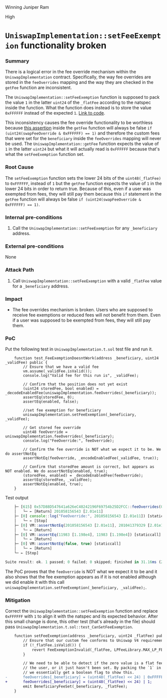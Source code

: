 Winning Juniper Ram

High

# `UniswapImplementation::setFeeExemption` functionality broken

### Summary

There is a logical error in the fee override mechanism within the `UniswapImplementation` contract. Specifically, the way fee overrides are stored in the `feeOverrides` mapping and the way they are checked in the `getFee` function are inconsistent.

The `UniswapImplementation::setFeeExemption` function is supposed to pack the value `1` in the latter `uint24` of the `_flatFee` according to the natspec inside the function. What the function does instead is to store the value `0xFFFFFF` instead of the expected `1`. [Link to code](https://github.com/sherlock-audit/2024-08-flayer/blob/main/flayer/src/contracts/implementation/UniswapImplementation.sol#L738).

This inconsistency causes the fee override functionality to be worthless because [this assertion](https://github.com/sherlock-audit/2024-08-flayer/blob/main/flayer/src/contracts/implementation/UniswapImplementation.sol#L711) inside the `getFee` function will always be false `if (uint24(swapFeeOverride & 0xFFFFFF) == 1)` and therefore the custom fees that were set for the `beneficiary` inside the `feeOverrides` mapping will never be used. The `UniswapImplementation::getFee` function expects the value of `1` in the latter `uint24` but what it will actually read is `0xFFFFFF` because that's what the `setFeeExemption` function set.

### Root Cause

The `setFeeExemption` function sets the lower 24 bits of the `uint48(_flatFee)` to `0xFFFFFF`, instead of `1` but the `getFee` function expects the value of `1` in the lower 24 bits in order to return true. Because of this, even if a user was exempted from fees, they will still pay them because this `if` statement in the `getFee` function will always be false `if (uint24(swapFeeOverride & 0xFFFFFF) == 1)`.

### Internal pre-conditions

1. Call the `UniswapImplementation::setFeeExemption` for any `_beneficiary` address.

### External pre-conditions

None

### Attack Path

1. Call `UniswapImplementation::setFeeExemption` with a valid `_flatFee` value for a `_beneficiary` address. 

### Impact

- The fee overrides mechanism is broken. Users who are supposed to receive fee exemptions or reduced fees will not benefit from them. Even if a user was supposed to be exempted from fees, they will still pay them.

### PoC

Put the following test in `UniswapImplementation.t.sol` test file and run it.

```solidity
    function test_FeeExemptionDoesntWork(address _beneficiary, uint24 _validFee) public {
        // Ensure that we have a valid fee
        vm.assume(_validFee.isValid());
        console.log("Valid fee for this run is", _validFee);

        // Confirm that the position does not yet exist
        (uint24 storedFee, bool enabled) = _decodeEnabledFee(uniswapImplementation.feeOverrides(_beneficiary));
        assertEq(storedFee, 0);
        assertEq(enabled, false);

        //set fee exemption for beneficiary
        uniswapImplementation.setFeeExemption(_beneficiary, _validFee);

        // Get stored fee override
        uint48 feeOverride = uniswapImplementation.feeOverrides(_beneficiary);
        console.log("FeeOverride:", feeOverride);

        // Confirm the fee override is NOT what we expect it to be. We do assertNotEq
        assertNotEq(feeOverride, _encodeEnabledFee(_validFee, true));

        // Confirm that storedFee amount is correct, but appears as NOT enabled. We do assertNotEq(enabled, true);
        (storedFee, enabled) = _decodeEnabledFee(feeOverride);
        assertEq(storedFee, _validFee);
        assertNotEq(enabled, true);
    }
```

Test output

```javascript
    ├─ [615] 0x57D88D547641a626eC40242196F69754b25D2FCC::feeOverrides(0x0000000000000000000000000000000000000556) [staticcall]
    │   └─ ← [Return] 201058156543 [2.01e11]
    ├─ [0] console::log("FeeOverride:", 201058156543 [2.01e11]) [staticcall]
    │   └─ ← [Stop] 
    ├─ [0] VM::assertNotEq(201058156543 [2.01e11], 201041379329 [2.01e11]) [staticcall]
    │   └─ ← [Return] 
    ├─ [0] VM::assertEq(11983 [1.198e4], 11983 [1.198e4]) [staticcall]
    │   └─ ← [Return] 
    ├─ [0] VM::assertNotEq(false, true) [staticcall]
    │   └─ ← [Return] 
    └─ ← [Stop] 

Suite result: ok. 1 passed; 0 failed; 0 skipped; finished in 31.16ms (26.85ms CPU time)
```

The PoC proves that the `feeOverride` is NOT what we expect it to be and it also shows that the fee exemption appears as if it is not enabled although we did enable it with this call `uniswapImplementation.setFeeExemption(_beneficiary, _validFee);`.

### Mitigation

Correct the `UniswapImplementation::setFeeExemption` function and replace `0xFFFFFF` with `1` to align it with the natspec and its expected behavior. After this small change is done, this other test (that's already in the file) should pass `UniswapImplementation.t.sol::test_CanSetFeeExemption`. 

```diff
    function setFeeExemption(address _beneficiary, uint24 _flatFee) public onlyOwner {
        // Ensure that our custom fee conforms to Uniswap V4 requirements
        if (!_flatFee.isValid()) {
            revert FeeExemptionInvalid(_flatFee, LPFeeLibrary.MAX_LP_FEE);
        }

        // We need to be able to detect if the zero value is a flat fee being applied to
        // the user, or it just hasn't been set. By packing the `1` in the latter `uint24`
        // we essentially get a boolean flag to show this.
-       feeOverrides[_beneficiary] = (uint48(_flatFee) << 24) | 0xFFFFFF;
+       feeOverrides[_beneficiary] = (uint48(_flatFee) << 24) | 1;
        emit BeneficiaryFeeSet(_beneficiary, _flatFee);
    }
```